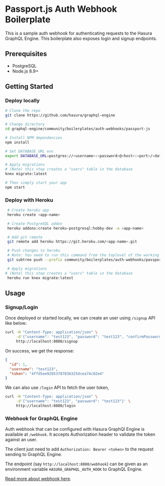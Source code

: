 # Passport.js Auth Webhook Boilerplate

This is a sample auth webhook for authenticating requests to the Hasura GraphQL Engine. This boilerplate also exposes login and signup endpoints.

Prerequisites
-------------

- PostgreSQL
- Node.js 8.9+

Getting Started
---------------

### Deploy locally

```bash
# Clone the repo
git clone https://github.com/hasura/graphql-engine

# Change directory
cd graphql-engine/community/boilerplates/auth-webhooks/passport-js

# Install NPM dependencies
npm install

# Set DATABASE_URL env
export DATABASE_URL=postgres://<username>:<password>@<host>:<port>/<database_name>

# Apply migrations
# (Note) this step creates a "users" table in the database
knex migrate:latest

# Then simply start your app
npm start
```

### Deploy with Heroku

```bash
 # Create heroku app
 heroku create <app-name>

 # Create PostgreSQL addon
 heroku addons:create heroku-postgresql:hobby-dev -a <app-name>

 # Add git remote
 git remote add heroku https://git.heroku.com/<app-name>.git

 # Push changes to heroku
 # Note: You need to run this command from the toplevel of the working tree (graphql-engine)
 git subtree push --prefix community/boilerplates/auth-webhooks/passport-js heroku master

 # Apply migrations
# (Note) this step creates a "users" table in the database
 heroku run knex migrate:latest
```

## Usage

### Signup/Login

Once deployed or started locally, we can create an user using `/signup` API like below:
```bash
curl -H "Content-Type: application/json" \
     -d'{"username": "test123", "password": "test123", "confirmPassword": "test123"}' \
     http://localhost:8080/signup
```

On success, we get the response:
```json
{
  "id": 1,
  "username": "test123",
  "token": "4ffd5ee92853787836325dcea74c02e4"
}
```

We can also use `/login` API to fetch the user token,
```bash
curl -H "Content-Type: application/json" \
     -d'{"username": "test123", "password": "test123"}' \
     http://localhost:8080/login
```

### Webhook for GraphQL Engine

Auth webhook that can be configured with Hasura GraphQl Engine is available at `/webhook`. It accepts Authorization header to validate the token against an user.

The client just need to add `Authorization: Bearer <token>` to the request sending to GraphQL Engine.

The endpoint (say `http://localhost:8080/webhook`) can be given as an environment variable `HASURA_GRAPHQL_AUTH_HOOK` to GraphQL Engine.

[Read more about webhook here](https://docs.hasura.io/1.0/graphql/manual/auth/authentication/webhook.html).

